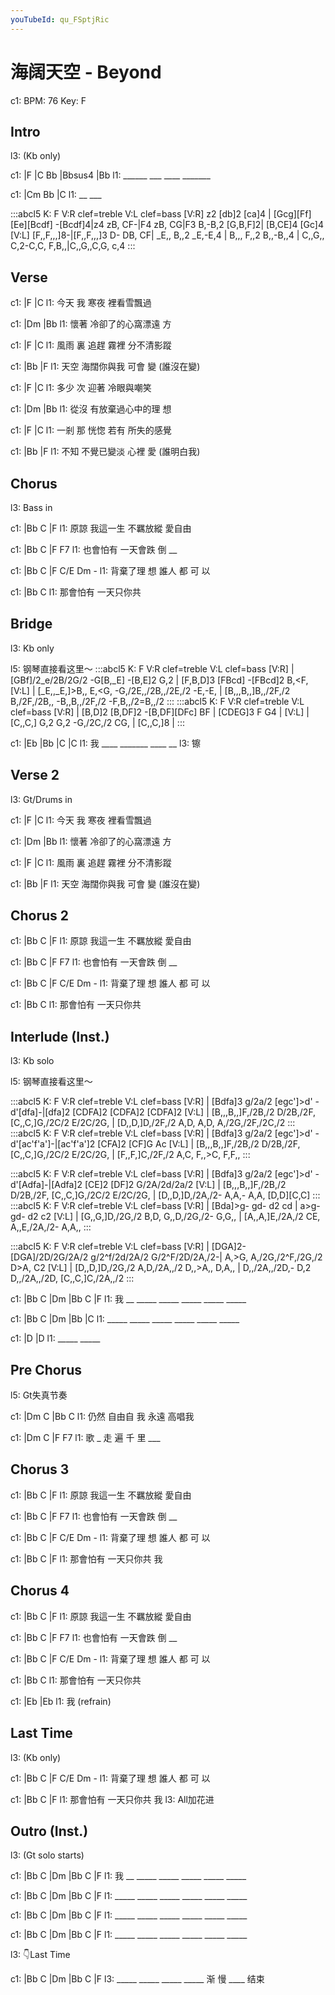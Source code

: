 ```yaml
---
youTubeId: qu_FSptjRic
---
```


# 海阔天空 - Beyond

c1: BPM: 76 Key: F

## Intro

l3: (Kb only)

c1: |F     |C   Bb  |Bbsus4 |Bb
l1:  ______ ___ ____ _______

c1: |Cm Bb |C
l1:  __ ___

:::abcl5
K: F
V:R  clef=treble
V:L  clef=bass
[V:R] z2 [db]2 [ca]4 |  [Gcg][Ff] [Ee][Bcdf] -[Bcdf]4|z4 zB, CF-|F4 zB, CG|F3 B,-B,2 [G,B,F]2| [B,CE]4 [Gc]4
[V:L]     [F,,F,,,]8-|[F,,F,,,]3 D- DB, CF| _E,, B,,2 _E,-E,4 | B,,, F,,2 B,,-B,,4 | C,,G,, C,2-C,C, F,B,,|C,,G,,C,G, c,4
:::

## Verse

c1:     |F      |C
l1: 今天 我 寒夜 裡看雪飄過

c1:     |Dm              |Bb
l1: 懷著 冷卻了的心窩漂遠 方


c1:     |F           |C
l1: 風雨 裏 追趕 霧裡 分不清影蹤

c1:     |Bb             |F
l1: 天空 海闊你與我 可會 變 (誰沒在變)

c1:     |F      |C
l1: 多少 次 迎著 冷眼與嘲笑

c1:     |Dm              |Bb
l1: 從沒 有放棄過心中的理 想


c1:     |F           |C
l1: 一剎 那 恍惚 若有 所失的感覺

c1:     |Bb             |F
l1: 不知 不覺已變淡 心裡 愛 (誰明白我)

## Chorus

l3: Bass in

c1:     |Bb       C       |F
l1: 原諒 我這一生 不羈放縱 愛自由

c1: |Bb         C       |F    F7
l1:    也會怕有 一天會跌 倒 __

c1: |Bb         C      |F  C/E Dm -
l1:    背棄了理 想 誰人 都 可  以

c1: |Bb         C
l1:    那會怕有 一天只你共

## Bridge

l3: Kb only

l5: 钢琴直接看这里～
:::abcl5
K: F
V:R  clef=treble
V:L  clef=bass
[V:R] | [GBf]/2_e/2B/2G/2 -G[B,_E] -[B,E]2 G,2          | [F,B,D]3 [FBcd] -[FBcd]2 B,<F,
[V:L] | [_E,,_E,]>B,, E,<G, -G,/2E,,/2B,,/2E,/2 -E,-E, | [B,,,B,,]B,,/2F,/2 B,/2F,/2B,, -B,,B,,/2F,/2 -F,B,,/2=B,,/2
:::
:::abcl5
K: F
V:R  clef=treble
V:L  clef=bass
[V:R] | [B,D]2 [B,DF]2 -[B,DF][DFc] BF | [CDEG]3 F G4  |
[V:L] | [C,,C,] G,2 G,2 -G,/2C,/2 CG,  | [C,,C,]8      |
:::

c1: |Eb     |Bb     |C      |C
l1:  我 ____ _______ ____ __
l3:                       镲

## Verse 2

l3: Gt/Drums in

c1:     |F      |C
l1: 今天 我 寒夜 裡看雪飄過

c1:     |Dm              |Bb
l1: 懷著 冷卻了的心窩漂遠 方


c1:     |F           |C
l1: 風雨 裏 追趕 霧裡 分不清影蹤

c1:     |Bb             |F
l1: 天空 海闊你與我 可會 變 (誰沒在變)

## Chorus 2

c1:     |Bb       C       |F
l1: 原諒 我這一生 不羈放縱 愛自由

c1: |Bb         C       |F    F7
l1:    也會怕有 一天會跌 倒 __

c1: |Bb         C      |F  C/E Dm -
l1:    背棄了理 想 誰人 都 可  以

c1: |Bb         C
l1:    那會怕有 一天只你共 

## Interlude (Inst.)

l3: Kb solo

l5: 钢琴直接看这里～

:::abcl5
K: F
V:R  clef=treble
V:L  clef=bass
[V:R] | [Bdfa]3 g/2a/2 [egc']>d' -d'[dfa]-|[dfa]2 [CDFA]2 [CDFA]2 [CDFA]2
[V:L] | [B,,,B,,]F,/2B,/2 D/2B,/2F, [C,,C,]G,/2C/2 E/2C/2G, | [D,,D,]D,/2F,/2 A,D, A,D, A,/2G,/2F,/2C,/2
:::
:::abcl5
K: F
V:R  clef=treble
V:L  clef=bass
[V:R] | [Bdfa]3 g/2a/2 [egc']>d' -d'[ac'f'a']-|[ac'f'a']2 [CFA]2 [CF]G Ac
[V:L] | [B,,,B,,]F,/2B,/2 D/2B,/2F, [C,,C,]G,/2C/2 E/2C/2G, | [F,,F,]C,/2F,/2 A,C, F,,>C, F,F,,
:::

:::abcl5
K: F
V:R  clef=treble
V:L  clef=bass
[V:R] | [Bdfa]3 g/2a/2 [egc']>d' -d'[Adfa]-|[Adfa]2 [CE]2 [DF]2 G/2A/2d/2a/2
[V:L] | [B,,,B,,]F,/2B,/2 D/2B,/2F, [C,,C,]G,/2C/2 E/2C/2G, | [D,,D,]D,/2A,/2- A,A,- A,A, [D,D][C,C]
:::
:::abcl5
K: F
V:R  clef=treble
V:L  clef=bass
[V:R] | [Bda]>g- gd- d2 cd | a>g- gd- d2 c2
[V:L] | [G,,G,]D,/2G,/2 B,D, G,,D,/2G,/2- G,G,, | [A,,A,]E,/2A,/2 CE, A,,E,/2A,/2- A,A,,
:::

:::abcl5
K: F
V:R  clef=treble
V:L  clef=bass
[V:R] | [DGA]2- [DGA]/2D/2G/2A/2 g/2^f/2d/2A/2 G/2^F/2D/2A,/2-| A,>G, A,/2G,/2^F,/2G,/2 D>A, C2
[V:L] | [D,,D,]D,/2G,/2 A,D,/2A,,/2 D,,>A,, D,A,, | D,,/2A,,/2D,- D,2 D,,/2A,,/2D, [C,,C,]C,/2A,,/2
:::

c1: |Bb    C    |Dm         |Bb    C    |F
l1:  我 __ _____ _____ _____ _____ _____

c1: |Bb    C    |Dm         |Bb         |C
l1:  _____ _____ _____ _____ _____ _____

c1: |D          |D
l1:  _____ _____

## Pre Chorus

l5: Gt失真节奏

c1: |Dm     C     |Bb      C
l1:    仍然 自由自 我 永遠 高唱我

c1: |Dm       C     |F      F7
l1:  歌 _ 走  遍 千  里 ___

## Chorus 3

c1:     |Bb       C       |F
l1: 原諒 我這一生 不羈放縱 愛自由

c1: |Bb         C       |F    F7
l1:    也會怕有 一天會跌 倒 __

c1: |Bb         C      |F  C/E Dm -
l1:    背棄了理 想 誰人 都 可  以

c1: |Bb         C         |F
l1:    那會怕有 一天只你共 我

## Chorus 4

c1:     |Bb       C       |F
l1: 原諒 我這一生 不羈放縱 愛自由

c1: |Bb         C       |F    F7
l1:    也會怕有 一天會跌 倒 __

c1: |Bb         C      |F  C/E Dm -
l1:    背棄了理 想 誰人 都 可  以

c1: |Bb         C
l1:    那會怕有 一天只你共 

c1: |Eb          |Eb
l1:  我 (refrain)

## Last Time

l3: (Kb only)

c1: |Bb         C      |F  C/E Dm -
l1:    背棄了理 想 誰人 都 可  以

c1: |Bb         C         |F
l1:    那會怕有 一天只你共 我
l3:                        All加花进

## Outro (Inst.)

l3: (Gt solo starts)

c1: |Bb    C    |Dm         |Bb    C    |F
l1:  我 __ _____ _____ _____ _____ _____

c1: |Bb    C    |Dm         |Bb    C    |F
l1:  _____ _____ _____ _____ _____ _____

c1: |Bb    C    |Dm         |Bb    C    |F
l1:  _____ _____ _____ _____ _____ _____

c1: |Bb    C    |Dm         |Bb    C    |F
l1:  _____ _____ _____ _____ _____ _____

l3: 👇Last Time

c1: |Bb    C    |Dm         |Bb    C    |F
l3:  _____ _____ _____ _____ 渐 慢  ____ 结束
